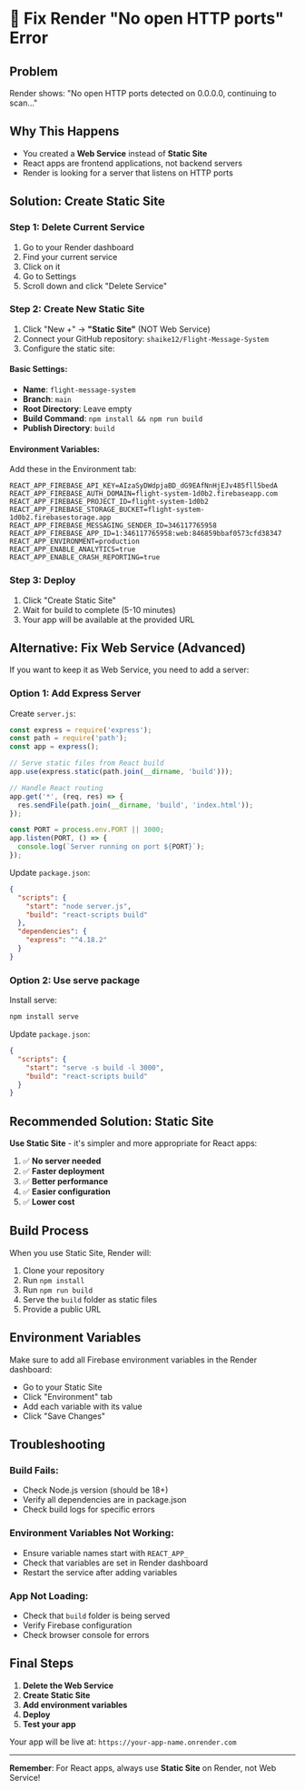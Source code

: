 # 🔧 Fix Render "No open HTTP ports" Error

## Problem
Render shows: "No open HTTP ports detected on 0.0.0.0, continuing to scan..."

## Why This Happens
- You created a **Web Service** instead of **Static Site**
- React apps are frontend applications, not backend servers
- Render is looking for a server that listens on HTTP ports

## Solution: Create Static Site

### Step 1: Delete Current Service
1. Go to your Render dashboard
2. Find your current service
3. Click on it
4. Go to Settings
5. Scroll down and click "Delete Service"

### Step 2: Create New Static Site
1. Click "New +" → **"Static Site"** (NOT Web Service)
2. Connect your GitHub repository: `shaike12/Flight-Message-System`
3. Configure the static site:

#### Basic Settings:
- **Name**: `flight-message-system`
- **Branch**: `main`
- **Root Directory**: Leave empty
- **Build Command**: `npm install && npm run build`
- **Publish Directory**: `build`

#### Environment Variables:
Add these in the Environment tab:
```
REACT_APP_FIREBASE_API_KEY=AIzaSyDWdpjaBD_dG9EAfNnHjEJv485fll5bedA
REACT_APP_FIREBASE_AUTH_DOMAIN=flight-system-1d0b2.firebaseapp.com
REACT_APP_FIREBASE_PROJECT_ID=flight-system-1d0b2
REACT_APP_FIREBASE_STORAGE_BUCKET=flight-system-1d0b2.firebasestorage.app
REACT_APP_FIREBASE_MESSAGING_SENDER_ID=346117765958
REACT_APP_FIREBASE_APP_ID=1:346117765958:web:846859bbaf0573cfd38347
REACT_APP_ENVIRONMENT=production
REACT_APP_ENABLE_ANALYTICS=true
REACT_APP_ENABLE_CRASH_REPORTING=true
```

### Step 3: Deploy
1. Click "Create Static Site"
2. Wait for build to complete (5-10 minutes)
3. Your app will be available at the provided URL

## Alternative: Fix Web Service (Advanced)

If you want to keep it as Web Service, you need to add a server:

### Option 1: Add Express Server
Create `server.js`:
```javascript
const express = require('express');
const path = require('path');
const app = express();

// Serve static files from React build
app.use(express.static(path.join(__dirname, 'build')));

// Handle React routing
app.get('*', (req, res) => {
  res.sendFile(path.join(__dirname, 'build', 'index.html'));
});

const PORT = process.env.PORT || 3000;
app.listen(PORT, () => {
  console.log(`Server running on port ${PORT}`);
});
```

Update `package.json`:
```json
{
  "scripts": {
    "start": "node server.js",
    "build": "react-scripts build"
  },
  "dependencies": {
    "express": "^4.18.2"
  }
}
```

### Option 2: Use serve package
Install serve:
```bash
npm install serve
```

Update `package.json`:
```json
{
  "scripts": {
    "start": "serve -s build -l 3000",
    "build": "react-scripts build"
  }
}
```

## Recommended Solution: Static Site

**Use Static Site** - it's simpler and more appropriate for React apps:

1. ✅ **No server needed**
2. ✅ **Faster deployment**
3. ✅ **Better performance**
4. ✅ **Easier configuration**
5. ✅ **Lower cost**

## Build Process

When you use Static Site, Render will:
1. Clone your repository
2. Run `npm install`
3. Run `npm run build`
4. Serve the `build` folder as static files
5. Provide a public URL

## Environment Variables

Make sure to add all Firebase environment variables in the Render dashboard:
- Go to your Static Site
- Click "Environment" tab
- Add each variable with its value
- Click "Save Changes"

## Troubleshooting

### Build Fails:
- Check Node.js version (should be 18+)
- Verify all dependencies are in package.json
- Check build logs for specific errors

### Environment Variables Not Working:
- Ensure variable names start with `REACT_APP_`
- Check that variables are set in Render dashboard
- Restart the service after adding variables

### App Not Loading:
- Check that `build` folder is being served
- Verify Firebase configuration
- Check browser console for errors

## Final Steps

1. **Delete the Web Service**
2. **Create Static Site**
3. **Add environment variables**
4. **Deploy**
5. **Test your app**

Your app will be live at: `https://your-app-name.onrender.com`

---

**Remember**: For React apps, always use **Static Site** on Render, not Web Service!
